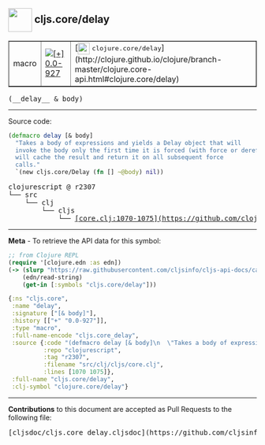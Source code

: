 ## <img width="48px" valign="middle" src="http://i.imgur.com/Hi20huC.png"> cljs.core/delay

 <table border="1">
<tr>

<td>macro</td>
<td><a href="https://github.com/cljsinfo/cljs-api-docs/tree/0.0-927"><img valign="middle" alt="[+] 0.0-927" src="https://img.shields.io/badge/+-0.0--927-lightgrey.svg"></a> </td>
<td>
[<img height="24px" valign="middle" src="http://i.imgur.com/1GjPKvB.png"> <samp>clojure.core/delay</samp>](http://clojure.github.io/clojure/branch-master/clojure.core-api.html#clojure.core/delay)
</td>
</tr>
</table>

 <samp>
(__delay__ & body)<br>
</samp>

---





Source code:

```clj
(defmacro delay [& body]
  "Takes a body of expressions and yields a Delay object that will
  invoke the body only the first time it is forced (with force or deref/@), and
  will cache the result and return it on all subsequent force
  calls."
  `(new cljs.core/Delay (fn [] ~@body) nil))
```

 <pre>
clojurescript @ r2307
└── src
    └── clj
        └── cljs
            └── <ins>[core.clj:1070-1075](https://github.com/clojure/clojurescript/blob/r2307/src/clj/cljs/core.clj#L1070-L1075)</ins>
</pre>


---

__Meta__ - To retrieve the API data for this symbol:

```clj
;; from Clojure REPL
(require '[clojure.edn :as edn])
(-> (slurp "https://raw.githubusercontent.com/cljsinfo/cljs-api-docs/catalog/cljs-api.edn")
    (edn/read-string)
    (get-in [:symbols "cljs.core/delay"]))
```

```clj
{:ns "cljs.core",
 :name "delay",
 :signature ["[& body]"],
 :history [["+" "0.0-927"]],
 :type "macro",
 :full-name-encode "cljs.core_delay",
 :source {:code "(defmacro delay [& body]\n  \"Takes a body of expressions and yields a Delay object that will\n  invoke the body only the first time it is forced (with force or deref/@), and\n  will cache the result and return it on all subsequent force\n  calls.\"\n  `(new cljs.core/Delay (fn [] ~@body) nil))",
          :repo "clojurescript",
          :tag "r2307",
          :filename "src/clj/cljs/core.clj",
          :lines [1070 1075]},
 :full-name "cljs.core/delay",
 :clj-symbol "clojure.core/delay"}

```

---

__Contributions__ to this document are accepted as Pull Requests to the following file:

 <pre>
[cljsdoc/cljs.core_delay.cljsdoc](https://github.com/cljsinfo/cljs-api-docs/blob/master/cljsdoc/cljs.core_delay.cljsdoc)
</pre>

